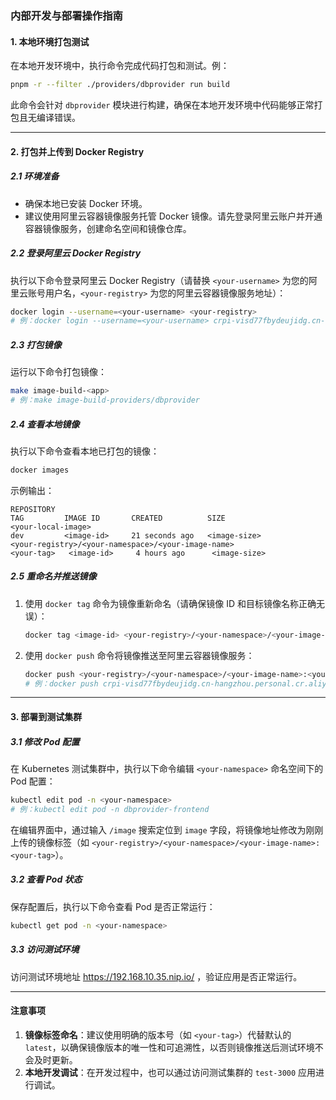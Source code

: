 ### 内部开发与部署操作指南


#### 1. 本地环境打包测试

在本地开发环境中，执行命令完成代码打包和测试。例：

```bash
pnpm -r --filter ./providers/dbprovider run build
```

此命令会针对 `dbprovider` 模块进行构建，确保在本地开发环境中代码能够正常打包且无编译错误。

---

#### 2. 打包并上传到 Docker Registry

##### 2.1 环境准备

- 确保本地已安装 Docker 环境。
- 建议使用阿里云容器镜像服务托管 Docker 镜像。请先登录阿里云账户并开通容器镜像服务，创建命名空间和镜像仓库。

##### 2.2 登录阿里云 Docker Registry

执行以下命令登录阿里云 Docker Registry（请替换 `<your-username>` 为您的阿里云账号用户名，`<your-registry>` 为您的阿里云容器镜像服务地址）：

```bash
docker login --username=<your-username> <your-registry>
# 例：docker login --username=<your-username> crpi-visd77fbydeujidg.cn-hangzhou.personal.cr.aliyuncs.com
```

##### 2.3 打包镜像

运行以下命令打包镜像：

```bash
make image-build-<app>
# 例：make image-build-providers/dbprovider
```

##### 2.4 查看本地镜像

执行以下命令查看本地已打包的镜像：

```bash
docker images
```

示例输出：

```
REPOSITORY                                                                          TAG         IMAGE ID       CREATED          SIZE
<your-local-image>                                                                  dev         <image-id>     21 seconds ago   <image-size>
<your-registry>/<your-namespace>/<your-image-name>                                  <your-tag>   <image-id>     4 hours ago      <image-size>
```

##### 2.5 重命名并推送镜像

1. 使用 `docker tag` 命令为镜像重新命名（请确保镜像 ID 和目标镜像名称正确无误）：

   ```bash
   docker tag <image-id> <your-registry>/<your-namespace>/<your-image-name>:<your-tag>
   ```

2. 使用 `docker push` 命令将镜像推送至阿里云容器镜像服务：

   ```bash
   docker push <your-registry>/<your-namespace>/<your-image-name>:<your-tag>
   # 例：docker push crpi-visd77fbydeujidg.cn-hangzhou.personal.cr.aliyuncs.com/xxxxxxx/db-provider:v20250314
   ```

---

#### 3. 部署到测试集群

##### 3.1 修改 Pod 配置

在 Kubernetes 测试集群中，执行以下命令编辑 `<your-namespace>` 命名空间下的 Pod 配置：

```bash
kubectl edit pod -n <your-namespace>
# 例：kubectl edit pod -n dbprovider-frontend
```

在编辑界面中，通过输入 `/image` 搜索定位到 `image` 字段，将镜像地址修改为刚刚上传的镜像标签（如 `<your-registry>/<your-namespace>/<your-image-name>:<your-tag>`）。

##### 3.2 查看 Pod 状态

保存配置后，执行以下命令查看 Pod 是否正常运行：

```bash
kubectl get pod -n <your-namespace>
```

##### 3.3 访问测试环境

访问测试环境地址 https://192.168.10.35.nip.io/ ，验证应用是否正常运行。

---

#### 注意事项

1. **镜像标签命名**：建议使用明确的版本号（如 `<your-tag>`）代替默认的 `latest`，以确保镜像版本的唯一性和可追溯性，以否则镜像推送后测试环境不会及时更新。
2. **本地开发调试**：在开发过程中，也可以通过访问测试集群的 `test-3000` 应用进行调试。

